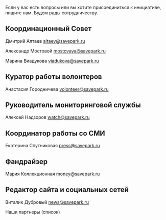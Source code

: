 
Если у вас есть вопросы или вы хотите присоединиться к инициативе, пишите нам. Будем рады сотрудничеству.

## Координационный Совет

Дмитрий Алтаев altaev@savepark.ru

Александр Мостовой mostovaya@savepark.ru

Марина Виадукова viadukova@savepark.ru

## Куратор работы волонтеров

Анастасия Городничева volonteer@savepark.ru

## Руководитель мониторинговой службы

Алексей Надзоров watch@savepark.ru

## Координатор работы со СМИ 
Екатерина Спутниковая press@savepark.ru

## Фандрайзер 
Мария Коллекционная money@savepark.ru

## Редактор сайта и социальных сетей

Виталик Дубровый news@savepark.ru

Наши партнеры (список)
